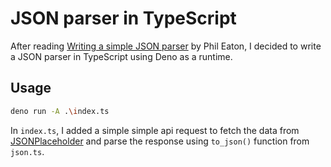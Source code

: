 # JSON parser in TypeScript


After reading [Writing a simple JSON parser](https://notes.eatonphil.com/writing-a-simple-json-parser.html) by Phil Eaton, I decided to write a JSON parser in TypeScript using Deno as a runtime.


## Usage

```bash
deno run -A .\index.ts
```

In `index.ts`, I added a simple simple api request to fetch the data from [JSONPlaceholder](https://jsonplaceholder.typicode.com/) and parse the response using `to_json()` function from `json.ts`.